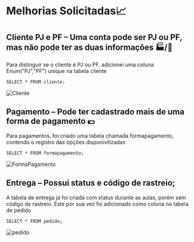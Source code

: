 
# Melhorias Solicitadas📈

## Cliente PJ e PF – Uma conta pode ser PJ ou PF, mas não pode ter as duas informações 🏭/👦

Para distinguir se o cliente é PJ ou PF, adicionei uma coluna Enum("PJ","PF") unique na tabela cliente

```
SELECT * FROM cliente;
```
![Cliente](https://github.com/augustohanashiro/MYSQL_Projeto1/assets/49253803/31ef1c46-939d-47b4-8581-5970fa733d8f)


## Pagamento – Pode ter cadastrado mais de uma forma de pagamento 💵

Para pagamentos, foi criado uma tabela chamada formapagamento, contendo o registro das opções disponivilizadas

```
SELECT * FROM formapagamento;
```
![FormaPagamento](https://github.com/augustohanashiro/MYSQL_Projeto1/assets/49253803/196a19e1-c2b9-420a-b88c-753a98bed770)

## Entrega – Possui status e código de rastreio;

A tabela de entrega já foi criada com status durante as aulas, porém sem código de rastreio.
Este por sua vez foi adicionado como coluna na tabela de pedido

```
SELECT * FROM pedido;
```


![pedido](https://github.com/augustohanashiro/MYSQL_Projeto1/assets/49253803/dcb54835-135a-4176-8adb-19b77be52e14)
